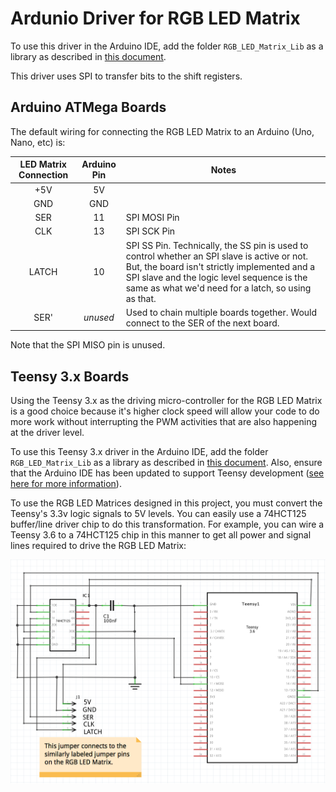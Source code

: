 # Ardunio Driver for RGB LED Matrix

To use this driver in the Arduino IDE, add the folder `RGB_LED_Matrix_Lib` as a library as described in [this document](https://www.arduino.cc/en/Guide/Libraries). 

This driver uses SPI to transfer bits to the shift registers. 

## Arduino ATMega Boards

The default wiring for connecting the RGB LED Matrix to an Arduino (Uno, Nano, etc) is:

| LED Matrix Connection | Arduino Pin | Notes |
|:-:|:-:|---|
| +5V | 5V | |
| GND | GND | |
| SER | 11 | SPI MOSI Pin |
| CLK | 13 | SPI SCK Pin |
| LATCH | 10 | SPI SS Pin. Technically, the SS pin is used to control whether an SPI slave is active or not. But, the board isn't strictly implemented and a SPI slave and the logic level sequence is the same as what we'd need for a latch, so using as that. |
| SER' | _unused_ | Used to chain multiple boards together. Would connect to the SER of the next board.|

Note that the SPI MISO pin is unused.

## Teensy 3.x Boards
Using the Teensy 3.x as the driving micro-controller for the RGB LED Matrix is a good choice because it's higher clock speed will allow your code to do more work without interrupting the PWM activities that are also happening at the driver level.

To use this Teensy 3.x driver in the Arduino IDE, add the folder `RGB_LED_Matrix_Lib` as a library as described in [this document](https://www.arduino.cc/en/Guide/Libraries). Also, ensure that the Arduino IDE has been updated to support Teensy development ([see here for more information](https://www.pjrc.com/teensy/td_download.html)).

To use the RGB LED Matrices designed in this project, you must convert the Teensy's 3.3v logic signals to 5V levels. You can easily use a 74HCT125 buffer/line driver chip to do this transformation. For example, you can wire a Teensy 3.6 to a 74HCT125 chip in this manner to get all power and signal lines required to drive the RGB LED Matrix:

![Teensy 3.6 Circuit to Drive RGB LED Matrix](docs/teensy36_5V_logic_circuit.png)

